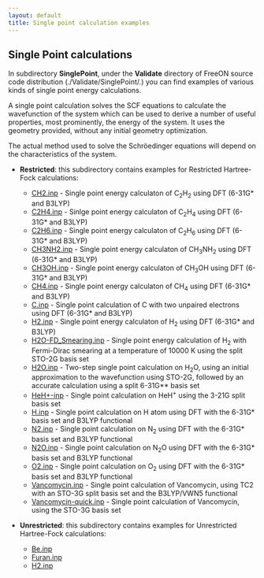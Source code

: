 ```yaml
---
layout: default
title: Single point calculation examples
---
```


Single Point calculations
-------------------------

In subdirectory **SinglePoint**, under the **Validate** directory of FreeON
source code distribution (./Validate/SinglePoint/.) you can find examples of
various kinds of single point energy calculations.

A single point calculation solves the SCF equations to calculate the
wavefunction of the system which can be used to derive a number of useful
properties, most prominently, the energy of the system. It uses the geometry
provided, without any initial geometry optimization.

The actual method used to solve the Schröedinger equations will depend on the
characteristics of the system.

-   **Restricted**: this subdirectory contains examples for Restricted
    Hartree-Fock calculations:
    -   [CH2.inp](Restricted-C2H2.inp.html "wikilink") - Single point energy
        calculaton of C<sub>2</sub>H<sub>2</sub> using DFT (6-31G\* and B3LYP)
    -   [C2H4.inp](Restricted-C2H4.inp.html "wikilink") - Sinlge point energy
        calculaton of C<sub>2</sub>H<sub>4</sub> using DFT (6-31G\* and B3LYP)
    -   [C2H6.inp](Restricted-C2H6.inp.html "wikilink") - Single point energy
        calculaton of C<sub>2</sub>H<sub>6</sub> using DFT (6-31G\* and B3LYP)
    -   [CH3NH2.inp](Restricted-CH3NH2.inp.html "wikilink") - Single point
        energy calculaton of CH<sub>3</sub>NH<sub>2</sub> using DFT (6-31G\*
        and B3LYP)
    -   [CH3OH.inp](Restricted-CH3OH.inp.html "wikilink") - Single point
        energy calculaton of CH<sub>3</sub>OH using DFT (6-31G\* and B3LYP)
    -   [CH4.inp](Restricted-CH4.inp.html "wikilink") - Single point energy
        calculaton of CH<sub>4</sub> using DFT (6-31G\* and B3LYP)
    -   [C.inp](Restricted-C.inp.html "wikilink") - Single point calculation
        of C with two unpaired electrons using DFT (6-31G\* and B3LYP)
    -   [H2.inp](Restricted-H2.inp.html "wikilink") - Single point energy
        calculaton of H<sub>2</sub> using DFT (6-31G\* and B3LYP)
    -   [H2O-FD\_Smearing.inp](Restricted-H2O-FD_Smearing.inp.html "wikilink") - Single
        point energy calculation of H<sub>2</sub> with Fermi-Dirac smearing at
        a temperature of 10000 K using the split STO-2G basis set
    -   [H2O.inp](Restricted-H2O.inp.html "wikilink") - Two-step single point
        calculation on H<sub>2</sub>O, using an initial approximation to the
        wavefunction using STO-2G, followed by an accurate calculation using a
        split 6-31G\*\* basis set
    -   [HeH+-inp](Restricted-HeH+-inp.html "wikilink") - Single point
        calculation on HeH<sup>+</sup> using the 3-21G split basis set
    -   [H.inp](Restricted-H.inp.html "wikilink") - Single point calculation
        on H atom using DFT with the 6-31G\* basis set and B3LYP functional
    -   [N2.inp](Restricted-N2.inp.html "wikilink") - Single point calculation
        on N<sub>2</sub> using DFT with the 6-31G\* basis set and B3LYP
        functional
    -   [N2O.inp](Restricted-N2O.inp.html "wikilink") - Single point
        calculation on N<sub>2</sub>O using DFT with the 6-31G\* basis set and
        B3LYP functional
    -   [O2.inp](Restricted-O2.inp.html "wikilink") - Single point calculation
        on O<sub>2</sub> using DFT with the 6-31G\* basis set and B3LYP
        functional
    -   [Vancomycin.inp](Restricted-Vancomycin.inp.html "wikilink") - Single
        point calculation of Vancomycin, using TC2 with an STO-3G split basis
        set and the B3LYP/VWN5 functional
    -   [Vancomycin-quick.inp](Restricted-Vancomycin-quick.inp.html
        "wikilink") - Single point calculation of Vancomycin, using the STO-3G
        basis set

-   **Unrestricted**: this subdirectory contains examples for Unrestricted
    Hartree-Fock calculations:
    -   [Be.inp](Unrestricted-Be.inp.html "wikilink")
    -   [Furan.inp](Unrestricted-Furan.inp.html "wikilink")
    -   [H2.inp](Unrestricted-H2.inp.html "wikilink")
